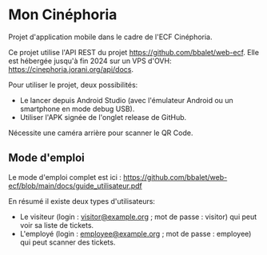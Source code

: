 # Mon Cinéphoria

Projet d'application mobile dans le cadre de l'ECF Cinéphoria.

Ce projet utilise l'API REST du projet https://github.com/bbalet/web-ecf.
Elle est hébergée jusqu'à fin 2024 sur un VPS d'OVH: https://cinephoria.jorani.org/api/docs.

Pour utiliser le projet, deux possibilités:

 - Le lancer depuis Android Studio (avec l'émulateur Android ou un smartphone en mode debug USB).
 - Utiliser l'APK signée de l'onglet release de GitHub.

Nécessite une caméra arrière pour scanner le QR Code.

## Mode d'emploi

Le mode d'emploi complet est ici : https://github.com/bbalet/web-ecf/blob/main/docs/guide_utilisateur.pdf

En résumé il existe deux types d'utilisateurs:

 - Le visiteur (login : visitor@example.org ; mot de passe : visitor) qui peut voir sa liste de tickets.
 - L'employé (login : employee@example.org ; mot de passe : employee) qui peut scanner des tickets.

